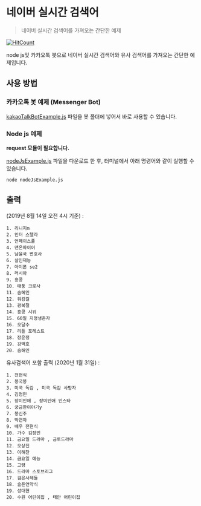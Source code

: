 # 네이버 실시간 검색어
> 네이버 실시간 검색어를 가져오는 간단한 예제

[![HitCount](http://hits.dwyl.com/jungwuk-ryu/real-time-keyword-search.svg)](http://hits.dwyl.com/jungwuk-ryu/real-time-keyword-search)

node js및 카카오톡 봇으로 네이버 실시간 검색어와 유사 검색어를 가져오는 간단한 예제입니다.

## 사용 방법
### 카카오톡 봇 예제 (Messenger Bot)
[kakaoTalkBotExample.js](https://github.com/jungwuk-ryu/NaverRealtimeSrcKeyword/blob/master/src/kakaoTalkBotExample.js) 파일을 봇 폴더에 넣어서 바로 사용할 수 있습니다.

### Node js 예제
**request 모듈이 필요합니다.**

[nodeJsExample.js](https://github.com/jungwuk-ryu/NaverRealtimeSrcKeyword/blob/master/src/nodeJsExample.js) 파일을 다운로드 한 후, 터미널에서 아래 명령어와 같이 실행할 수 있습니다.
```
node nodeJsExample.js
```


## 출력

(2019년 8월 14일 오전 4시 기준) :

```
1. 리니지m
2. 인터 스텔라
3. 언페이스풀
4. 맨온파이어
5. 남윤국 변호사
6. 살인재능
7. 아이폰 se2
8. 러시아
9. 홍콩
10. 태풍 크로사
11. 솜혜인
12. 워킹걸
13. 광복절
14. 홍콩 시위
15. 60일 지정생존자
16. 오달수
17. 리틀 포레스트
18. 장윤정
19. 강백호
20. 솜해인
```

유사검색어 포함 출력 (2020년 1월 31일) :
```
1. 전현식
2. 봉국봉
3. 미국 독감 , 미국 독감 사망자
4. 김정민
5. 장미인애 , 장미인애 인스타
6. 궁금한이야기y
7. 봉신주
8. 박연차
9. 배우 전현식
10. 가수 김정민
11. 금요일 드라마 , 금토드라마
12. 오상진
13. 이해찬
14. 금요일 예능
15. 고령
16. 드라마 스토브리그
17. 검은사제들
18. 슬픈언약식
19. 성대현
20. 수원 어린이집 , 태안 어린이집
```
